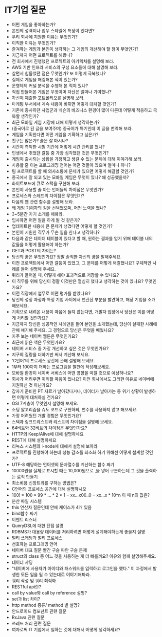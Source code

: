 # IT기업 질문

- 어떤 게임을 좋아하는가?
- 본인의 성격이나 업무 스타일에 특징이 있다면?
- 우리 회사에 지원한 이유는 무엇인가?
- 이직한 이유는 무엇인가?
- 즐겨하는 게임과 본인이 생각하는 그 게임의 개선해야 할 점이 무엇인가?
- 지금까지 어떤 프로젝트를 해봤나?
- 전 회사에서 진행했던 프로젝트의 아키텍처를 설명해 보라.
- AWS 기반 인프라 서비스의 구성 요소들에 대해 설명해 보라.
- 살면서 힘들었던 점은 무엇인가? 또 어떻게 극복했나?
- 실제로 게임을 해킹해본 적이 있는가?
- 운영체제 커널 분석을 수행해 본 적이 있나?
- 직접 만들어본 게임은 무엇이며 자신은 얼마나 기여했나?
- 자신이 제출한 포트폴리오를 설명해 보라.
- 마케팅 부서에서 계속 내용이 바뀌면 어떻게 대처할 것인가?
- 기존에 종사하던 사업군과 넥슨의 비즈니스 환경이 많이 다른데 어떻게 적응하고 극복할 생각인가?
- 최근 모바일 게임 시장에 대해 어떻게 생각하는가?
- (중국어로 된 글을 보여주며) 중국어가 특기인데 이 글을 번역해 보라.
- 게임을 기획한다면 어떤 게임을 기획하고 싶은가?
- 친구는 많은가? 술은 잘 마시나?
- 시간이 촉박한 시험 기간에 어떻게 시간 관리를 했나?
- 인생에서 겪었던 갈등 중 가장 심각했던 것은 무엇인가?
- 게임이 출시되는 상황을 가정하고 생길 수 있는 문제에 대해 이야기해 보라.
- 사용할 줄 아는 프로그래밍 언어는 어떤 것들이 있으며 얼마나 하나?
- 팀 프로젝트를 할 때 의사소통에 문제가 있으면 어떻게 해결할 것인가?
- 중국에서 잘 되고 있는 모바일 게임은 무엇이 있나? 왜 성공했을까?
- 화이트보드에 큐로 스택을 구현해 보라.
- 본인이 사용할 줄 아는 언어들의 차이점은 무엇인가?
- 프로세스와 스레드의 차이점은 무엇인가?
- 다음의 웹 관련 함수를 설명해 보라.
- 왜 게임 기획자의 길을 선택했으며, 어떤 노력을 했나?
- 3~5분간 자기 소개를 해봐라.
- 입사하면 어떤 일을 하게 될 것 같은가?
- 업데이트한 내용에 큰 문제가 생겼다면 어떻게 할 것인가?
- 본인이 지원한 직무가 무슨 일을 한다고 생각하나?
- 다음과 같은 데이터 테이블이 있다고 할 때, 원하는 결과를 얻기 위해 테이블 내의 값들을 어떻게 활용해야 하는가?
- GET과 POST의 차이는?
- 당신의 꿈은 무엇인가요? 정말 솔직한 자신의 꿈을 말해주세요.
- 이전 프로젝트에서 어떤 갈등이 있었고, 그 문제를 어떻게 해결했나요? 구체적인 사례를 들어 설명해 주세요.
- 쿼리가 들어올 때, 어떻게 해야 효과적으로 저장할 수 있나요?
- 이 직무를 위해 당신이 정말 이것만은 열심히 했다고 생각하는 것이 있나요? 무엇인가요?
- 이전 직장에서 업무로 어떤 평가를 받았나요?
- 당신의 성장 과정과 특정 기업 사이에서 연관된 부분을 발견하고, 해당 기업을 소개해보세요.
- 기획으로 내려온 내용이 마음에 들지 않는다면, 개발자 입장에서 당신은 이를 어떻게 처리할 것인가요?
- 지금까지 당신은 성공적인 사례만을 들어 본인을 소개했는데, 당신이 실패한 사례에 관해 얘기해 주세요. 그 경험으로 당신은 무엇을 배웠나요?
- 자주 보는 네이버 웹툰은 무엇인가요?
- 최근에 읽은 책은 무엇인가요?
- 네이버 서비스 중 가장 개선하고 싶은 것은 무엇인가요?
- 지구의 질량을 더하기만 써서 계산해 보세요.
- ‘C언어’의 프로세스 공간에 관해 설명해 보세요.
- 1부터 100까지 더하는 프로그램을 칠판에 작성해보세요.
- 모바일 환경이 네이버 서비스에 어떤 영향을 미칠 것으로 예상하나요?
- 회사가 어려우면 이직할 마음이 있나요? 이전 회사에서도 그러한 이유로 네이버에 지원하신 것 아닌가요?
- 갑자기 준비한 PT 자료가 날아갔다거나, 데이터가 날아가는 등 위기 상황이 발생하면 어떻게 대처하실 건가요?
- OSI 7계층이 무엇인지 설명해 보세요.
- 소팅 알고리즘을 슈도 코드로 구현하되, 변수를 사용하지 않고 해보세요.
- 가장 어려웠던 개발 경험은 무엇인가요?
- 스택과 링크드리스트와 리스트의 차이점을 설명해 보세요.
- 64비트와 32비트의 차이점은 무엇인가요?
- HTTP의 Keep/Alive에 대해 설명하세요
- REST에 대해 설명하세요
- 리눅스 시스템의 i-node에 대해서 설명해 보아라
- 프로젝트를 진행해야 하는데 성능 감소를 최소화 하기 위해선 어떻게 설계할 것인가?
- UTF-8 해당하는 언어셋의 문자열수를 계산하는 함수 짜기
- 10000원을 실제로 표시할 때는 10,000원으로 ,을 넣어 구분하는데 그 것을 출력하는 로직 만들기
- 최소비용 신장트리를 구하는 방법은?
- C언어의 프로세스 공간에 대해 설명하시오
- 100! = 100 * 99 * ... * 2 * 1 = xx…x00..0 = xx…x * 10^n 이 때 n의 값은?
- 분산 파일 시스템
- this 연산자 질문인데 안에 케이스가 4개 있음
- bind함수 짜기
- 이벤트 리스너
- QueryDSL에 대한 단점 설명
- RDBMS가 대용량 데이터를 처리하려면 어떻게 설계해야하는게 좋을지 설명
- 멀티 쓰래딩과 멀티 프로세스
- 선호하는 프로그래밍 언어
- 네이버 대표 질문 빨간 구슬 파란 구슬 문제
- struct와 class 중 어느 것을 사용하는 게 더 빠를까요? 이유와 함께 설명해주세요.
- 데이터 샤딩
- "네이버에 사용자가 아이디와 패스워드를 입력하고 로그인을 했다." 이 과정에서 발생한 모든 일을 될 수 있는대로 이야기해봐라.
- 쿼리 작성 및 쿼리 최적화
- RESTful api란?
- call by value와 call by reference 설명?
- set과 list 차이?
- http method 종류/ method 별 설명?
- 안드로이드 컴포넌트 관련 질문
- RxJava 관련 질문
- 쓰레드 처리 관련 질문
- 여자로써 IT 기업에서 일하는 것에 대해서 어떻게 생각하세요?